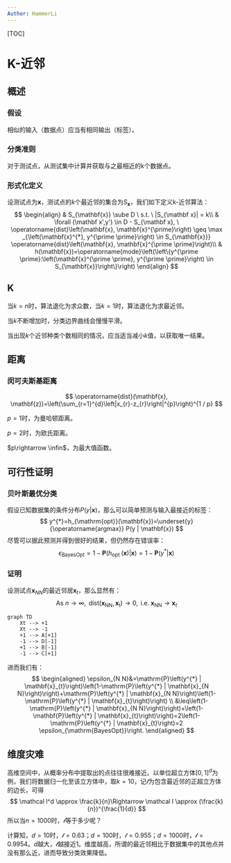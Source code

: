 ```yaml
---
Author: HammerLi
---
```


[TOC]

# K-近邻

## 概述

### 假设

相似的输入（数据点）应当有相同输出（标签）。

### 分类准则

对于测试点，从测试集中计算并获取与之最相近的k个数据点。

### 形式化定义

设测试点为$\mathbf{x}$，测试点的$k$个最近邻的集合为$S_{\mathbf{x}}$，我们如下定义k-近邻算法：
$$
\begin{align}
& S_{\mathbf{x}} \sube D \ s.t. \ |S_{\mathbf x}| = k\\
& \forall (\mathbf x',y') \in D - S_{\mathbf x}, \ \operatorname{dist}\left(\mathbf{x}, \mathbf{x}^{\prime}\right) \geq \max _{\left(\mathbf{x}^{*}, y^{\prime \prime}\right) \in S_{\mathbf{x}}} \operatorname{dist}\left(\mathbf{x}, \mathbf{x}^{\prime \prime}\right)\\
& h(\mathbf{x})=\operatorname{mode}\left(\left\{y^{\prime \prime}:\left(\mathbf{x}^{\prime \prime}, y^{\prime \prime}\right) \in S_{\mathbf{x}}\right\}\right)
\end{align}
$$

## K

当$k=n$时，算法退化为求众数，当$k=1$时，算法退化为求最近邻。

当$k$不断增加时，分类边界曲线会慢慢平滑。

当出现$k$个近邻种类个数相同的情况，应当适当减小$k$值，以获取唯一结果。

## 距离

### 闵可夫斯基距离

$$
\operatorname{dist}(\mathbf{x}, \mathbf{z})=\left(\sum_{r=1}^{d}\left|x_{r}-z_{r}\right|^{p}\right)^{1 / p}
$$

$p = 1$时，为曼哈顿距离。

$p=2$时，为欧氏距离。

$p\rightarrow \infin$，为最大值函数。

## 可行性证明

### 贝叶斯最优分类

假设已知数据集的条件分布$P(y|\mathbf x)$，那么可以简单预测与输入最接近的标签：
$$
y^{*}=h_{\mathrm{opt}}(\mathbf{x})=\underset{y}{\operatorname{argmax}} P(y | \mathbf{x})
$$
尽管可以据此预测并得到很好的结果，但仍然存在错误率：
$$
\epsilon_{\text {BayesOpt}}=1-\mathbf{P}\left(h_{\text {opt }}(\mathbf{x}) | \mathbf{x}\right)=1-\mathbf{P}\left(y^{*} | \mathbf{x}\right)
$$

### 证明

设测试点$\mathbf x_{NN}$的最近邻居$\mathbf x_t$，那么显然有：
$$
\text { As } n \rightarrow \infty, \text { dist}\left(\mathbf{x}_{\mathrm{NN}}, \mathbf{x}_{\mathrm{t}}\right) \rightarrow 0, \text { i.e. } \mathbf{x}_{\mathrm{NN}} \rightarrow \mathbf{x}_{t}
$$

```mermaid
graph TD
	Xt --> +1
	Xt --> -1
	+1 --> A[+1]
	-1 --> D[-1]
	+1 --> B[-1]
	-1 --> C[+1]
```

进而我们有：
$$
\begin{aligned}
\epsilon_{N N}&=\mathrm{P}\left(y^{*} | \mathbf{x}_{t}\right)\left(1-\mathrm{P}\left(y^{*} | \mathbf{x}_{N N}\right)\right)+\mathrm{P}\left(y^{*} | \mathbf{x}_{N N}\right)\left(1-\mathrm{P}\left(y^{*} | \mathbf{x}_{t}\right)\right) \\
&\leq\left(1-\mathrm{P}\left(y^{*} | \mathbf{x}_{N N}\right)\right)+\left(1-\mathbf{P}\left(y^{*} | \mathbf{x}_{t}\right)\right)=2\left(1-\mathrm{P}\left(y^{*} | \mathbf{x}_{t}\right)=2 \epsilon_{\mathrm{BayesOpt}}\right.
\end{aligned}
$$

## 维度灾难

高维空间中，从概率分布中提取出的点往往很难接近。以单位超立方体$[0,1]^d$为例，我们将数据归一化至该立方体中，取$k=10$，记$\mathcal l$为包含最近邻的正超立方体的边长，可得
$$
\mathcal l^d \approx \frac{k}{n}\Rightarrow \mathcal l \approx (\frac{k}{n})^{\frac{1}{d}}
$$
所以当$n=1000$时，$\mathcal l$等于多少呢？

计算知，$d=10$时，$\mathcal l = 0.63$；$d=100$时，$\mathcal l = 0.955$；$d = 1000$时，$\mathcal l = 0.9954$。$d$越大，$\mathcal l$越接近1。维度越高，所谓的最近邻相比于数据集中的其他点并没有那么近，进而导致分类效果降低。



